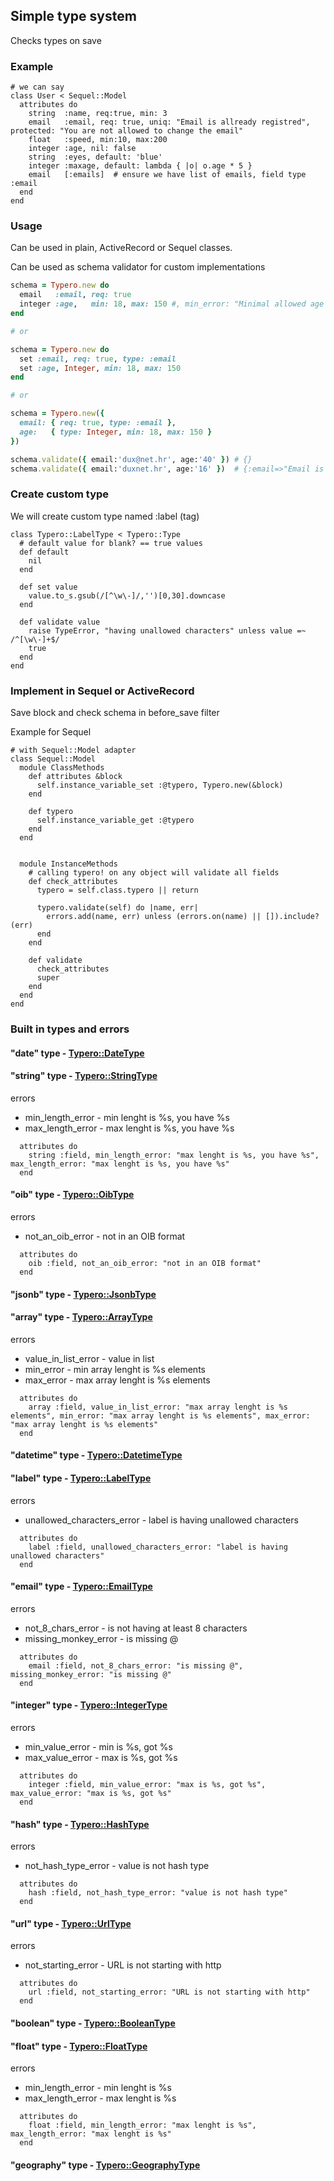 ## Simple type system

Checks types on save

### Example

```
# we can say
class User < Sequel::Model
  attributes do
    string  :name, req:true, min: 3
    email   :email, req: true, uniq: "Email is allready registred", protected: "You are not allowed to change the email"
    float   :speed, min:10, max:200
    integer :age, nil: false
    string  :eyes, default: 'blue'
    integer :maxage, default: lambda { |o| o.age * 5 }
    email   [:emails]  # ensure we have list of emails, field type :email
  end
end
```

### Usage

Can be used in plain, ActiveRecord or Sequel classes.

Can be used as schema validator for custom implementations

```ruby
schema = Typero.new do
  email   :email, req: true
  integer :age,   min: 18, max: 150 #, min_error: "Minimal allowed age is 18 years."
end

# or

schema = Typero.new do
  set :email, req: true, type: :email
  set :age, Integer, min: 18, max: 150
end

# or

schema = Typero.new({
  email: { req: true, type: :email },
  age:   { type: Integer, min: 18, max: 150 }
})

schema.validate({ email:'dux@net.hr', age:'40' }) # {}
schema.validate({ email:'duxnet.hr', age:'16' })  # {:email=>"Email is missing @", :age=>"Age min is 18, got 16"}
```

### Create custom type

We will create custom type named :label (tag)

```
class Typero::LabelType < Typero::Type
  # default value for blank? == true values
  def default
    nil
  end

  def set value
    value.to_s.gsub(/[^\w\-]/,'')[0,30].downcase
  end

  def validate value
    raise TypeError, "having unallowed characters" unless value =~ /^[\w\-]+$/
    true
  end
end
```

### Implement in Sequel or ActiveRecord

Save block and check schema in before_save filter

Example for Sequel

```
# with Sequel::Model adapter
class Sequel::Model
  module ClassMethods
    def attributes &block
      self.instance_variable_set :@typero, Typero.new(&block)
    end

    def typero
      self.instance_variable_get :@typero
    end
  end


  module InstanceMethods
    # calling typero! on any object will validate all fields
    def check_attributes
      typero = self.class.typero || return

      typero.validate(self) do |name, err|
        errors.add(name, err) unless (errors.on(name) || []).include?(err)
      end
    end

    def validate
      check_attributes
      super
    end
  end
end
```

### Built in types and errors

#### "date" type - [Typero::DateType](https://github.com/dux/typero/blob/master/lib/typero/type/date.rb)



#### "string" type - [Typero::StringType](https://github.com/dux/typero/blob/master/lib/typero/type/string.rb)

errors
* min_length_error - min lenght is %s, you have %s
* max_length_error - max lenght is %s, you have %s
```
  attributes do
    string :field, min_length_error: "max lenght is %s, you have %s", max_length_error: "max lenght is %s, you have %s"
  end
```


#### "oib" type - [Typero::OibType](https://github.com/dux/typero/blob/master/lib/typero/type/oib.rb)

errors
* not_an_oib_error - not in an OIB format
```
  attributes do
    oib :field, not_an_oib_error: "not in an OIB format"
  end
```


#### "jsonb" type - [Typero::JsonbType](https://github.com/dux/typero/blob/master/lib/typero/type/jsonb.rb)



#### "array" type - [Typero::ArrayType](https://github.com/dux/typero/blob/master/lib/typero/type/array.rb)

errors
* value_in_list_error - value in list
* min_error - min array lenght is %s elements
* max_error - max array lenght is %s elements
```
  attributes do
    array :field, value_in_list_error: "max array lenght is %s elements", min_error: "max array lenght is %s elements", max_error: "max array lenght is %s elements"
  end
```


#### "datetime" type - [Typero::DatetimeType](https://github.com/dux/typero/blob/master/lib/typero/type/datetime.rb)



#### "label" type - [Typero::LabelType](https://github.com/dux/typero/blob/master/lib/typero/type/label.rb)

errors
* unallowed_characters_error - label is having unallowed characters
```
  attributes do
    label :field, unallowed_characters_error: "label is having unallowed characters"
  end
```


#### "email" type - [Typero::EmailType](https://github.com/dux/typero/blob/master/lib/typero/type/email.rb)

errors
* not_8_chars_error - is not having at least 8 characters
* missing_monkey_error - is missing @
```
  attributes do
    email :field, not_8_chars_error: "is missing @", missing_monkey_error: "is missing @"
  end
```


#### "integer" type - [Typero::IntegerType](https://github.com/dux/typero/blob/master/lib/typero/type/integer.rb)

errors
* min_value_error - min is %s, got %s
* max_value_error - max is %s, got %s
```
  attributes do
    integer :field, min_value_error: "max is %s, got %s", max_value_error: "max is %s, got %s"
  end
```


#### "hash" type - [Typero::HashType](https://github.com/dux/typero/blob/master/lib/typero/type/hash.rb)

errors
* not_hash_type_error - value is not hash type
```
  attributes do
    hash :field, not_hash_type_error: "value is not hash type"
  end
```


#### "url" type - [Typero::UrlType](https://github.com/dux/typero/blob/master/lib/typero/type/url.rb)

errors
* not_starting_error - URL is not starting with http
```
  attributes do
    url :field, not_starting_error: "URL is not starting with http"
  end
```


#### "boolean" type - [Typero::BooleanType](https://github.com/dux/typero/blob/master/lib/typero/type/boolean.rb)



#### "float" type - [Typero::FloatType](https://github.com/dux/typero/blob/master/lib/typero/type/float.rb)

errors
* min_length_error - min lenght is %s
* max_length_error - max lenght is %s
```
  attributes do
    float :field, min_length_error: "max lenght is %s", max_length_error: "max lenght is %s"
  end
```


#### "geography" type - [Typero::GeographyType](https://github.com/dux/typero/blob/master/lib/typero/type/geography.rb)


